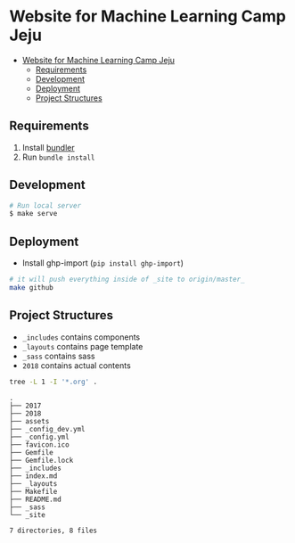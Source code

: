 # Website for Machine Learning Camp Jeju<a id="website-for-machine-learning-camp-jeju"></a>

- [Website for Machine Learning Camp Jeju](#website-for-machine-learning-camp-jeju)
  - [Requirements](#requirements)
  - [Development](#development)
  - [Deployment](#deployment)
  - [Project Structures](#project-structures)

## Requirements<a id="requirements"></a>

1.  Install [bundler](http://bundler.io/)
2.  Run `bundle install`

## Development<a id="development"></a>

```bash
# Run local server
$ make serve
```

## Deployment<a id="deployment"></a>

-   Install ghp-import (`pip install ghp-import`)

```bash
# it will push everything inside of _site to origin/master_
make github
```

## Project Structures<a id="project-structures"></a>

-   `_includes` contains components
-   `_layouts` contains page template
-   `_sass` contains sass
-   `2018` contains actual contents

```bash
tree -L 1 -I '*.org' .
```

    .
    ├── 2017
    ├── 2018
    ├── assets
    ├── _config_dev.yml
    ├── _config.yml
    ├── favicon.ico
    ├── Gemfile
    ├── Gemfile.lock
    ├── _includes
    ├── index.md
    ├── _layouts
    ├── Makefile
    ├── README.md
    ├── _sass
    └── _site

    7 directories, 8 files
